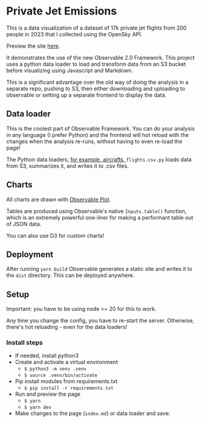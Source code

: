 # Private Jet Emissions

This is a data visualization of a dataset of 17k private jet flights from 200 people in 2023 that I collected using the OpenSky API.

Preview the site [here](https://csdiehl.github.io/private-jet-emissions/).

It demonstrates the use of the new Observable 2.0 Framework. This project uses a python data loader to load and transform data from an S3 bucket before visualizing using Javascript and Markdown.

This is a significant advantage over the old way of doing the analysis in a separate repo, pushing to S3, then either downloading and uploading to observable or setting up a separate frontend to display the data.

## Data loader

This is the coolest part of Observable Framework. You can do your analysis in any language (I prefer Python) and the frontend will hot reload with the changes when the analysis re-runs, without having to even re-load the page!

The Python data loaders, [for example, aircrafts, ](../../docs/loaders.md) `flights.csv.py` loads data from S3, summarizes it, and writes it to .csv files.

## Charts

All charts are drawn with [Observable Plot](https://observablehq/com/plot).

Tables are produced using Observable's native `Inputs.table()` function, which is an extremely powerful one-liner for making a performant table out of JSON data.

You can also use D3 for custom charts!

## Deployment

After running `yarn build` Observable generates a static site and writes it to the `dist` directory. This can be deployed anywhere.

## Setup

Important: you have to be using node >= 20 for this to work.

Any time you change the config, you have to re-start the server. Otherwise, there's hot reloading - even for the data loaders!

### Install steps

- If needed, install python3
- Create and activate a virtual environment
  - `$ python3 -m venv .venv`
  - `$ source .venv/bin/activate`
- Pip install modules from requirements.txt
  - `$ pip install -r requirements.txt`
- Run and preview the page
  - `$ yarn`
  - `$ yarn dev`
- Make changes to the page (`index.md`) or data loader and save.
